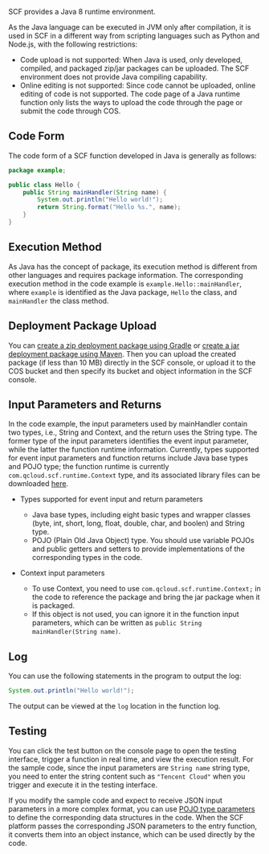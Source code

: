 SCF provides a Java 8 runtime environment.

As the Java language can be executed in JVM only after compilation, it is used in SCF in a different way from scripting languages such as Python and Node.js, with the following restrictions:

* Code upload is not supported: When Java is used, only developed, compiled, and packaged zip/jar packages can be uploaded. The SCF environment does not provide Java compiling capability.
* Online editing is not supported: Since code cannot be uploaded, online editing of code is not supported. The code page of a Java runtime function only lists the ways to upload the code through the page or submit the code through COS.

## Code Form

The code form of a SCF function developed in Java is generally as follows:
```java
package example;

public class Hello {
    public String mainHandler(String name) {
        System.out.println("Hello world!");
        return String.format("Hello %s.", name);
    }
}
```

## Execution Method

As Java has the concept of package, its execution method is different from other languages and requires package information. The corresponding execution method in the code example is `example.Hello::mainHandler`, where `example` is identified as the Java package, `Hello` the class, and `mainHandler` the class method.

## Deployment Package Upload

You can [create a zip deployment package using Gradle](https://cloud.tencent.com/document/product/583/12216) or [create a jar deployment package using Maven](https://cloud.tencent.com/document/product/583/12217). Then you can upload the created package (if less than 10 MB) directly in the SCF console, or upload it to the COS bucket and then specify its bucket and object information in the SCF console.

## Input Parameters and Returns

In the code example, the input parameters used by mainHandler contain two types, i.e., String and Context, and the return uses the String type. The former type of the input parameters identifies the event input parameter, while the latter the function runtime information. Currently, types supported for event input parameters and function returns include Java base types and POJO type; the function runtime is currently `com.qcloud.scf.runtime.Context` type, and its associated library files can be downloaded [here](https://mc.qcloudimg.com/static/archive/12ec94d2852a4cfbdb066e0b99b39070/com.qcloud.scf.runtime.Context.1.0.jar.zip).

* Types supported for event input and return parameters
	* Java base types, including eight basic types and wrapper classes (byte, int, short, long, float, double, char, and boolen) and String type.
	* POJO (Plain Old Java Object) type. You should use variable POJOs and public getters and setters to provide implementations of the corresponding types in the code.

* Context input parameters
	* To use Context, you need to use `com.qcloud.scf.runtime.Context;` in the code to reference the package and bring the jar package when it is packaged.
	* If this object is not used, you can ignore it in the function input parameters, which can be written as `public String mainHandler(String name)`.


## Log

You can use the following statements in the program to output the log:

```java
System.out.println("Hello world!");
```

The output can be viewed at the `log` location in the function log.

## Testing

You can click the test button on the console page to open the testing interface, trigger a function in real time, and view the execution result. For the sample code, since the input parameters are `String name` string type, you need to enter the string content such as `"Tencent Cloud"` when you trigger and execute it in the testing interface.

If you modify the sample code and expect to receive JSON input parameters in a more complex format, you can use [POJO type parameters](https://cloud.tencent.com/document/product/583/12215) to define the corresponding data structures in the code. When the SCF platform passes the corresponding JSON parameters to the entry function, it converts them into an object instance, which can be used directly by the code.



